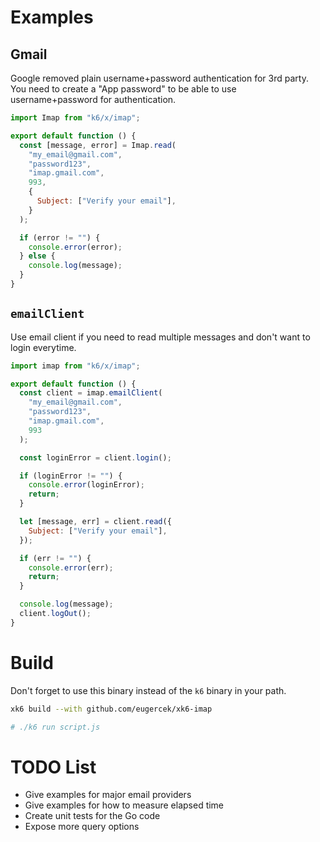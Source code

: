 # Examples

## Gmail

Google removed plain username+password authentication for 3rd party. You need to create a "App password" to be able to use username+password for authentication.

```js
import Imap from "k6/x/imap";

export default function () {
  const [message, error] = Imap.read(
    "my_email@gmail.com",
    "password123",
    "imap.gmail.com",
    993,
    {
      Subject: ["Verify your email"],
    }
  );

  if (error != "") {
    console.error(error);
  } else {
    console.log(message);
  }
}
```

## `emailClient`

Use email client if you need to read multiple messages and don't want to login everytime.

```js
import imap from "k6/x/imap";

export default function () {
  const client = imap.emailClient(
    "my_email@gmail.com",
    "password123",
    "imap.gmail.com",
    993
  );

  const loginError = client.login();

  if (loginError != "") {
    console.error(loginError);
    return;
  }

  let [message, err] = client.read({
    Subject: ["Verify your email"],
  });

  if (err != "") {
    console.error(err);
    return;
  }

  console.log(message);
  client.logOut();
}
```

# Build

Don't forget to use this binary instead of the `k6` binary in your path.

```bash
xk6 build --with github.com/eugercek/xk6-imap

# ./k6 run script.js
```

# TODO List

- Give examples for major email providers
- Give examples for how to measure elapsed time
- Create unit tests for the Go code
- Expose more query options
